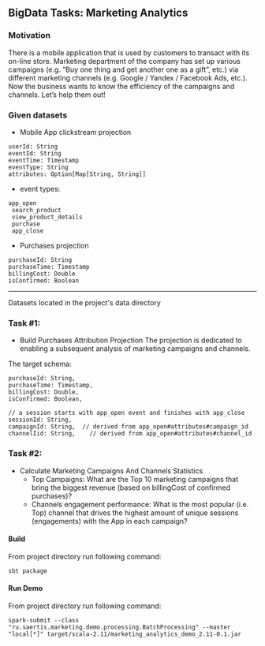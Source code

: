 ## BigData Tasks: Marketing Analytics
### Motivation
There is a mobile application that is used by customers to transact with its on-line store. Marketing department of the company has set up various campaigns (e.g. “Buy one thing and get another one as a gift”, etc.)  via different marketing channels (e.g. Google / Yandex / Facebook Ads, etc.).
Now the business wants to know the efficiency of the campaigns and channels.
Let’s help them out!

### Given datasets
- Mobile App clickstream projection
```
userId: String
eventId: String
eventTime: Timestamp
eventType: String
attributes: Option[Map[String, String]]
```
   - event types:
```
app_open
 search_product
 view_product_details
 purchase 
 app_close

```

- Purchases projection
```
purchaseId: String
purchaseTime: Timestamp
billingCost: Double
isConfirmed: Boolean
```

---
Datasets located in the project's data directory 
### Task #1:

- Build Purchases Attribution Projection
The projection is dedicated to enabling a subsequent analysis of marketing campaigns and channels. 

The target schema:

```
purchaseId: String,
purchaseTime: Timestamp,
billingCost: Double,
isConfirmed: Boolean,

// a session starts with app_open event and finishes with app_close 
sessionId: String,
campaignId: String,  // derived from app_open#attributes#campaign_id
channelIid: String,    // derived from app_open#attributes#channel_id
```

### Task #2:
- Calculate Marketing Campaigns And Channels Statistics 
   - Top Campaigns:  What are the Top 10 marketing campaigns that bring the biggest revenue (based on billingCost of confirmed purchases)?
   - Channels engagement performance: What is the most popular (i.e. Top) channel that drives the highest amount of unique sessions (engagements)  with the App in each campaign?

#### Build
From project directory run following command:

`sbt package`
#### Run Demo
From project directory run following command:

```spark-submit --class "ru.saertis.marketing.demo.processing.BatchProcessing" --master "local[*]" target/scala-2.11/marketing_analytics_demo_2.11-0.1.jar```
